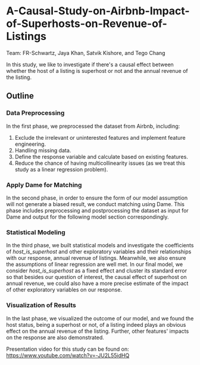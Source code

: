 # A-Causal-Study-on-Airbnb-Impact-of-Superhosts-on-Revenue-of-Listings
 
Team: FR-Schwartz, Jaya Khan, Satvik Kishore, and Tego Chang

In this study, we like to investigate if there's a causal effect between whether the host of a listing is superhost or not and the annual revenue of the listing. 

## Outline 

### Data Preprocessing
In the first phase, we preprocessed the dataset from Airbnb, including:
1. Exclude the irrelevant or uninterested features and implement feature engineering.
2. Handling missing data.
3. Define the response variable and calculate based on existing features.
4. Reduce the chance of having multicollinearity issues (as we treat this study as a linear regression problem).

### Apply Dame for Matching
In the second phase, in order to ensure the form of our model assumption will not generate a biased result, we conduct matching using Dame. This phase includes preprocessing and postprocessing the dataset as input for Dame and output for the following model section correspondingly.

### Statistical Modeling
In the third phase, we built statistical models and investigate the coefficients of *host_is_superhost* and other exploratory variables and their relationships with our response, annual revenue of listings. Meanwhile, we also ensure the assumptions of linear regression are well met. In our final model, we consider *host_is_superhost* as a fixed effect and cluster its standard error so that besides our question of interest, the causal effect of superhost on annual revenue, we could also have a more precise estimate of the impact of other exploratory variables on our response.

### Visualization of Results
In the last phase, we visualized the outcome of our model, and we found the host status, being a superhost or not, of a listing indeed plays an obvious effect on the annual revenue of the listing. Further, other features' impacts on the response are also demonstrated. 

Presentation video for this study can be found on: https://www.youtube.com/watch?v=-JU2L55idHQ
